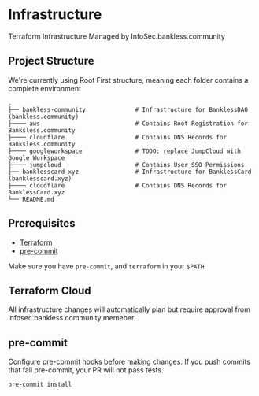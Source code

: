 # Infrastructure

Terraform Infrastructure Managed by InfoSec.bankless.community

## Project Structure

We're currently using Root First structure, meaning each folder contains a complete environment

    .
    ├── bankless-community              # Infrastructure for BanklessDAO (bankless.community)
    ├──── aws                           # Contains Root Registration for Banksless.community
    ├──── cloudflare                    # Contains DNS Records for Banksless.community
    ├──── googleworkspace               # TODO: replace JumpCloud with Google Workspace
    ├──── jumpcloud                     # Contains User SSO Permissions
    ├── banklesscard-xyz                # Infrastructure for BanklessCard (banklesscard.xyz)
    ├──── cloudflare                    # Contains DNS Records for BanklessCard.xyz
    └── README.md

## Prerequisites

* [Terraform](https://www.terraform.io/downloads.html)
* [pre-commit](https://pre-commit.com/)

Make sure you have `pre-commit`, and `terraform` in your `$PATH`.

## Terraform Cloud

All infrastructure changes will automatically plan but require approval from infosec.bankless.community memeber.

## pre-commit
Configure pre-commit hooks before making changes.
If you push commits that fail pre-commit, your PR will not pass tests.

```bash
pre-commit install
```
